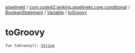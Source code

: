 [pipelinekt](../../../index.md) / [com.code42.jenkins.pipelinekt.core.conditional](../../index.md) / [BooleanStatement](../index.md) / [Variable](index.md) / [toGroovy](./to-groovy.md)

# toGroovy

`fun toGroovy(): `[`String`](https://kotlinlang.org/api/latest/jvm/stdlib/kotlin/-string/index.html)
